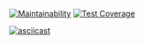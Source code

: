 [![Maintainability](https://api.codeclimate.com/v1/badges/51bec223d36b998b54dc/maintainability)](https://codeclimate.com/github/maxomato/project-lvl1-s470/maintainability)
[![Test Coverage](https://api.codeclimate.com/v1/badges/51bec223d36b998b54dc/test_coverage)](https://codeclimate.com/github/maxomato/project-lvl1-s470/test_coverage)

[![asciicast](https://asciinema.org/a/o7a01do0kAR1OxozqMf35Jrln.svg)](https://asciinema.org/a/o7a01do0kAR1OxozqMf35Jrln)
